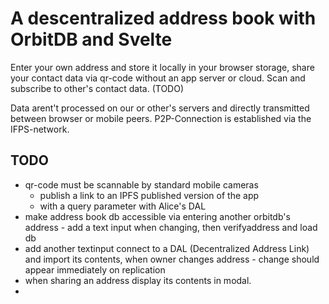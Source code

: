 # A descentralized address book with OrbitDB and Svelte

Enter your own address and store it locally in your browser storage, 
share your contact data via qr-code without an app server or cloud.
Scan and subscribe to other's contact data. (TODO)

Data arent't processed on our or other's servers and directly transmitted between browser or mobile peers.
P2P-Connection is established via the IFPS-network.

## TODO
- qr-code must be scannable by standard mobile cameras 
  - publish a link to an IPFS published version of the app 
  - with a query parameter with Alice's DAL
- make address book db accessible via entering another orbitdb's address - add a text input when changing, then verifyaddress and load db 
- add another textinput connect to a DAL (Decentralized Address Link) and import its contents, when owner changes address - change should appear immediately on replication 
- when sharing an address display its contents in modal.
- 